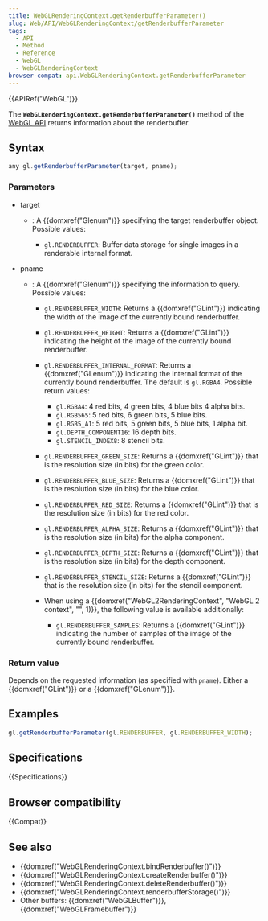 ```yaml
---
title: WebGLRenderingContext.getRenderbufferParameter()
slug: Web/API/WebGLRenderingContext/getRenderbufferParameter
tags:
  - API
  - Method
  - Reference
  - WebGL
  - WebGLRenderingContext
browser-compat: api.WebGLRenderingContext.getRenderbufferParameter
---
```

{{APIRef("WebGL")}}

The **`WebGLRenderingContext.getRenderbufferParameter()`**
method of the [WebGL API](/en-US/docs/Web/API/WebGL_API) returns information
about the renderbuffer.

## Syntax

```js
any gl.getRenderbufferParameter(target, pname);
```

### Parameters

- target

  - : A {{domxref("Glenum")}} specifying the target renderbuffer object. Possible values:

    - `gl.RENDERBUFFER`: Buffer data storage for single images in a
      renderable internal format.

- pname

  - : A {{domxref("Glenum")}} specifying the information to query. Possible values:

    - `gl.RENDERBUFFER_WIDTH`: Returns a {{domxref("GLint")}} indicating
      the width of the image of the currently bound renderbuffer.
    - `gl.RENDERBUFFER_HEIGHT`: Returns a {{domxref("GLint")}} indicating
      the height of the image of the currently bound renderbuffer.
    - `gl.RENDERBUFFER_INTERNAL_FORMAT`: Returns a {{domxref("GLenum")}}
      indicating the internal format of the currently bound renderbuffer. The default is
      `gl.RGBA4`. Possible return values:

      - `gl.RGBA4`: 4 red bits, 4 green bits, 4 blue bits 4 alpha bits.
      - `gl.RGB565`: 5 red bits, 6 green bits, 5 blue bits.
      - `gl.RGB5_A1`: 5 red bits, 5 green bits, 5 blue bits, 1 alpha bit.
      - `gl.DEPTH_COMPONENT16`: 16 depth bits.
      - `gl.STENCIL_INDEX8`: 8 stencil bits.

    - `gl.RENDERBUFFER_GREEN_SIZE`: Returns a {{domxref("GLint")}} that is
      the resolution size (in bits) for the green color.
    - `gl.RENDERBUFFER_BLUE_SIZE`: Returns a {{domxref("GLint")}} that is
      the resolution size (in bits) for the blue color.
    - `gl.RENDERBUFFER_RED_SIZE`: Returns a {{domxref("GLint")}} that is
      the resolution size (in bits) for the red color.
    - `gl.RENDERBUFFER_ALPHA_SIZE`: Returns a {{domxref("GLint")}} that is
      the resolution size (in bits) for the alpha component.
    - `gl.RENDERBUFFER_DEPTH_SIZE`: Returns a {{domxref("GLint")}} that is
      the resolution size (in bits) for the depth component.
    - `gl.RENDERBUFFER_STENCIL_SIZE`: Returns a {{domxref("GLint")}} that
      is the resolution size (in bits) for the stencil component.
    - When using a {{domxref("WebGL2RenderingContext", "WebGL 2 context", "", 1)}},
      the following value is available additionally:

      - `gl.RENDERBUFFER_SAMPLES`: Returns a {{domxref("GLint")}}
        indicating the number of samples of the image of the currently bound
        renderbuffer.

### Return value

Depends on the requested information (as specified with `pname`). Either a
{{domxref("GLint")}} or a {{domxref("GLenum")}}.

## Examples

```js
gl.getRenderbufferParameter(gl.RENDERBUFFER, gl.RENDERBUFFER_WIDTH);
```

## Specifications

{{Specifications}}

## Browser compatibility

{{Compat}}

## See also

- {{domxref("WebGLRenderingContext.bindRenderbuffer()")}}
- {{domxref("WebGLRenderingContext.createRenderbuffer()")}}
- {{domxref("WebGLRenderingContext.deleteRenderbuffer()")}}
- {{domxref("WebGLRenderingContext.renderbufferStorage()")}}
- Other buffers: {{domxref("WebGLBuffer")}}, {{domxref("WebGLFramebuffer")}}
